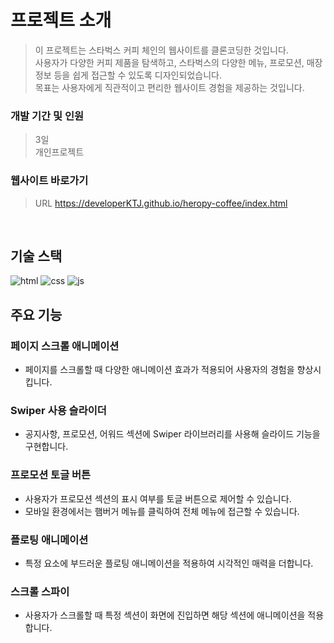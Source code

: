 # 프로젝트 소개

>이 프로젝트는 스타벅스 커피 체인의 웹사이트를 클론코딩한 것입니다.\
>사용자가 다양한 커피 제품을 탐색하고, 스타벅스의 다양한 메뉴, 프로모션, 매장 정보 등을 쉽게 접근할 수 있도록 디자인되었습니다.\
>목표는 사용자에게 직관적이고 편리한 웹사이트 경험을 제공하는 것입니다.

### 개발 기간 및 인원
>3일\
>개인프로젝트

### 웹사이트 바로가기
>URL https://developerKTJ.github.io/heropy-coffee/index.html
<br/>

## 기술 스택

![html](https://img.shields.io/badge/HTML5-E34F26?style=flat-square&amp;logo=html5&amp;logoColor=white)
![css](https://img.shields.io/badge/CSS3-1572B6?style=flat-square&amp;logo=css3&amp;logoColor=white)
![js](https://img.shields.io/badge/JavaScript-F7DF1E?style=flat-square&amp;logo=javascript&amp;logoColor=black)
<br/>

## 주요 기능

### 페이지 스크롤 애니메이션
- 페이지를 스크롤할 때 다양한 애니메이션 효과가 적용되어 사용자의 경험을 향상시킵니다.
  
### Swiper 사용 슬라이더
- 공지사항, 프로모션, 어워드 섹션에 Swiper 라이브러리를 사용해 슬라이드 기능을 구현합니다.

### 프로모션 토글 버튼
- 사용자가 프로모션 섹션의 표시 여부를 토글 버튼으로 제어할 수 있습니다.
- 모바일 환경에서는 햄버거 메뉴를 클릭하여 전체 메뉴에 접근할 수 있습니다.

### 플로팅 애니메이션
- 특정 요소에 부드러운 플로팅 애니메이션을 적용하여 시각적인 매력을 더합니다.

### 스크롤 스파이
- 사용자가 스크롤할 때 특정 섹션이 화면에 진입하면 해당 섹션에 애니메이션을 적용합니다.

